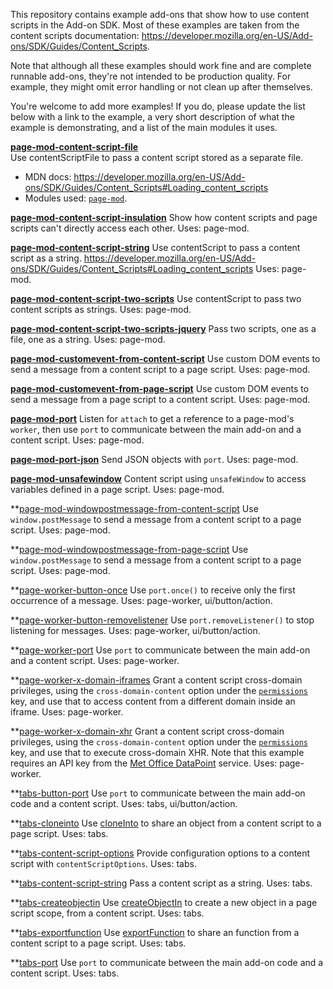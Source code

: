 
This repository contains example add-ons that show how to use content scripts in the Add-on SDK.
Most of these examples are taken from the content scripts documentation: https://developer.mozilla.org/en-US/Add-ons/SDK/Guides/Content_Scripts.

Note that although all these examples should work fine and are complete runnable add-ons, they're not intended to be production quality. For example, they might omit error handling or not clean up after themselves.

You're welcome to add more examples! If you do, please update the list below with a link to the example, a very short description of what the example is demonstrating, and a list of the main modules it uses.

**[page-mod-content-script-file](page-mod-content-script-file)**  
Use contentScriptFile to pass a content script stored as a separate file.  

* MDN docs: https://developer.mozilla.org/en-US/Add-ons/SDK/Guides/Content_Scripts#Loading_content_scripts  
* Modules used: [`page-mod`](https://developer.mozilla.org/en-US/Add-ons/SDK/High-Level_APIs/page-mod).

**[page-mod-content-script-insulation](page-mod-content-script-insulation)**
Show how content scripts and page scripts can't directly access each other.
Uses: page-mod.

**[page-mod-content-script-string](page-mod-content-script-string)**
Use contentScript to pass a content script as a string.
https://developer.mozilla.org/en-US/Add-ons/SDK/Guides/Content_Scripts#Loading_content_scripts
Uses: page-mod.

**[page-mod-content-script-two-scripts](page-mod-content-script-two-scripts)**
Use contentScript to pass two content scripts as strings.
Uses: page-mod.

**[page-mod-content-script-two-scripts-jquery](page-mod-content-script-two-scripts-jquery)**
Pass two scripts, one as a file, one as a string.
Uses: page-mod.

**[page-mod-customevent-from-content-script](page-mod-customevent-from-content-script)**
Use custom DOM events to send a message from a content script to a page script.
Uses: page-mod.

**[page-mod-customevent-from-page-script](page-mod-customevent-from-page-script)**
Use custom DOM events to send a message from a page script to a content script.
Uses: page-mod.

**[page-mod-port](page-mod-port)**
Listen for `attach` to get a reference to a page-mod's `worker`, then use `port` to communicate between the main add-on and a content script.
Uses: page-mod.

**[page-mod-port-json](page-mod-port-json)**
Send JSON objects with `port`.
Uses: page-mod.

**[page-mod-unsafewindow](page-mod-unsafewindow)**
Content script using `unsafeWindow` to access variables defined in a page script.
Uses: page-mod.

**[page-mod-windowpostmessage-from-content-script](page-mod-windowpostmessage-from-content-script)
Use `window.postMessage` to send a message from a content script to a page script.
Uses: page-mod.

**[page-mod-windowpostmessage-from-page-script](page-mod-windowpostmessage-from-page-script)
Use `window.postMessage` to send a message from a content script to a page script.
Uses: page-mod.

**[page-worker-button-once](page-mod-windowpostmessage-from-page-script)
Use `port.once()` to receive only the first occurrence of a message.
Uses: page-worker, ui/button/action.

**[page-worker-button-removelistener](page-worker-button-removelistener)
Use `port.removeListener()` to stop listening for messages.
Uses: page-worker, ui/button/action.

**[page-worker-port](page-worker-port)
Use `port` to communicate between the main add-on and a content script.
Uses: page-worker.

**[page-worker-x-domain-iframes](page-worker-x-domain-iframes)
Grant a content script cross-domain privileges, using the `cross-domain-content` option under the [`permissions`](https://developer.mozilla.org/en-US/Add-ons/SDK/Tools/package_json#permissions) key, and use that to access content from a different domain inside an iframe.
Uses: page-worker.

**[page-worker-x-domain-xhr](page-worker-x-domain-xhr)
Grant a content script cross-domain privileges, using the `cross-domain-content` option under the [`permissions`](https://developer.mozilla.org/en-US/Add-ons/SDK/Tools/package_json#permissions) key, and use that to execute cross-domain XHR. Note that this example requires an API key from the [Met Office DataPoint](http://www.metoffice.gov.uk/datapoint) service.
Uses: page-worker.

**[tabs-button-port](tabs-button-port)
Use `port` to communicate between the main add-on code and a content script.
Uses: tabs, ui/button/action.

**[tabs-cloneinto](tabs-cloneinto)
Use [cloneInto](https://developer.mozilla.org/en-US/docs/Components.utils.cloneInto) to share an object from a content script to a page script.
Uses: tabs.

**[tabs-content-script-options](tabs-content-script-options)
Provide configuration options to a content script with `contentScriptOptions`.
Uses: tabs.

**[tabs-content-script-string](tabs-content-script-string)
Pass a content script as a string.
Uses: tabs.

**[tabs-createobjectin](tabs-createobjectin)
Use [createObjectIn](https://developer.mozilla.org/en-US/docs/Components.utils.createObjectIn) to create a new object in a page script scope, from a content script.
Uses: tabs.

**[tabs-exportfunction](tabs-exportfunction)
Use [exportFunction](https://developer.mozilla.org/en-US/docs/Components.utils.exportFunction) to share an function from a content script to a page script.
Uses: tabs.

**[tabs-port](tabs-port)
Use `port` to communicate between the main add-on code and a content script.
Uses: tabs.
